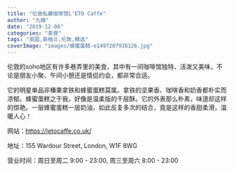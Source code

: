 ```yaml
---
title: "伦敦私藏咖啡馆L'ETO Caffe"
author: "九姨"
date: "2019-12-08"
categories: "美食"
tags: "英国,英格兰,伦敦,精选"
coverImage: "images/蜂蜜蛋糕-e1497207938126.jpg"
---
```


伦敦的soho地区有许多巷弄里的美食，其中有一间咖啡馆独特、活泼又美味，不论是朋友小聚、午间小憩还是情侣约会，都非常合适。

它的明星单品非榛果拿铁和蜂蜜蛋糕莫属。拿铁的坚果香、咖啡香和奶香都朴实而浓郁。蜂蜜蛋糕之于我，好像是温柔版的千层酥。它的外表那么朴素，味道却这样的惊艳。一层蜂蜜蛋糕一层奶油，如此反复多次的结合，竟是这样的香甜柔滑，温暖人心！

网站：https://letocaffe.co.uk/

地址：155 Wardour Street, London, W1F 8WG

营业时间：周日至周二 9:00 - 23:00, 周三至周六 8:00 - 23:00